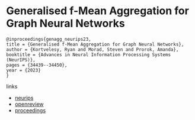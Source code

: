 # Generalised f-Mean Aggregation for Graph Neural Networks

```
@inproceedings{genagg_neurips23,
title = {Generalised f-Mean Aggregation for Graph Neural Networks},
author = {Kortvelesy, Ryan and Morad, Steven and Prorok, Amanda},
booktitle = {Advances in Neural Information Processing Systems (NeurIPS)},
pages = {34439--34450},
year = {2023}
}
```

links
- [neurips](https://nips.cc/Conferences/2023/Schedule?showEvent=72063)
- [openreview](https://openreview.net/forum?id=JMrIeKjTAe)
- [proceedings](https://papers.nips.cc//paper_files/paper/2023/hash/6c78ae0c1140902bf3a430b1725bcc4e-Abstract-Conference.html)
